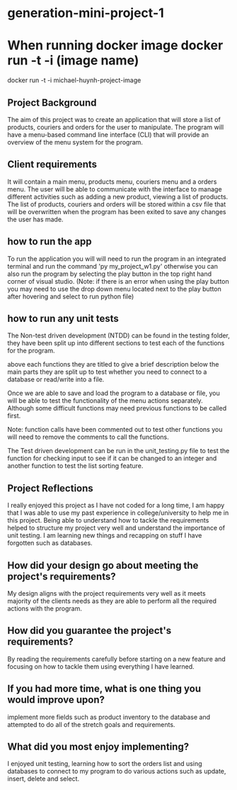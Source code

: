 # generation-mini-project-1

# When running docker image docker run -t -i (image name)
docker run -t -i michael-huynh-project-image


## Project Background
The aim of this project was to create an application that will store a list of products, couriers and orders for the user to manipulate. The program will have a menu-based command line interface (CLI) that will provide an overview of the menu system for the program.

## Client requirements
It will contain a main menu, products menu, couriers menu and a orders menu. The user will be able to communicate with the interface to manage different activities such as adding a new product, viewing a list of products. The list of products, couriers and orders will be stored within a csv file that will be overwritten when the program has been exited to save any changes the user has made.

## how to run the app
To run the application you will will need to run the program in an integrated terminal and run the command 'py my_project_w1.py' otherwise you can also run the program by selecting the play button in the top right hand corner of visual studio. (Note: if there is an error when using the play button you may need to use the drop down menu located next to the play button after hovering and select to run python file)

## how to run any unit tests
The Non-test driven development (NTDD) can be found in the testing folder, they have been split up into different sections to test each of the functions for the program.

above each functions they are titled to give a brief description below the main parts they are split up to test whether you need to connect to a database or read/write into a file.

Once we are able to save and load the program to a database or file, you will be able to test the functionality of the menu actions separately. Although some difficult functions may need previous functions to be called first.

Note: function calls have been commented out to test other functions you will need to remove the comments to call the functions.

The Test driven development can be run in the unit_testing.py file to test the function for checking input to see if it can be changed to an integer and another function to test the list sorting feature.

## Project Reflections
I really enjoyed this project as I have not coded for a long time, I am happy that I was able to use my past experience in college/university to help me in this project. Being able to understand how to tackle the requirements helped to structure my project very well and understand the importance of unit testing. I am learning new things and recapping on stuff I have forgotten such as databases.

## How did your design go about meeting the project's requirements?
My design aligns with the project requirements very well as it meets majority of the clients needs as they are able to perform all the required actions with the program.

## How did you guarantee the project's requirements?
By reading the requirements carefully before starting on a new feature and focusing on how to tackle them using everything I have learned.

## If you had more time, what is one thing you would improve upon?
implement more fields such as product inventory to the database and attempted to do all of the stretch goals and requirements.

## What did you most enjoy implementing?
I enjoyed unit testing, learning how to sort the orders list and using databases to connect to my program to do various actions such as update, insert, delete and select.
